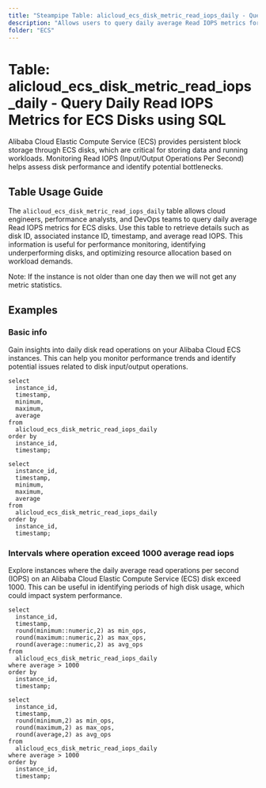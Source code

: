 ```yaml
---
title: "Steampipe Table: alicloud_ecs_disk_metric_read_iops_daily - Query Daily Read IOPS Metrics for ECS Disks using SQL"
description: "Allows users to query daily average Read IOPS metrics for Alibaba Cloud ECS disks, including disk ID, instance ID, timestamp, and read IOPS values."
folder: "ECS"
---
```


# Table: alicloud_ecs_disk_metric_read_iops_daily - Query Daily Read IOPS Metrics for ECS Disks using SQL

Alibaba Cloud Elastic Compute Service (ECS) provides persistent block storage through ECS disks, which are critical for storing data and running workloads. Monitoring Read IOPS (Input/Output Operations Per Second) helps assess disk performance and identify potential bottlenecks.

## Table Usage Guide

The `alicloud_ecs_disk_metric_read_iops_daily` table allows cloud engineers, performance analysts, and DevOps teams to query daily average Read IOPS metrics for ECS disks. Use this table to retrieve details such as disk ID, associated instance ID, timestamp, and average read IOPS. This information is useful for performance monitoring, identifying underperforming disks, and optimizing resource allocation based on workload demands.

Note: If the instance is not older than one day then we will not get any metric statistics.

## Examples

### Basic info
Gain insights into daily disk read operations on your Alibaba Cloud ECS instances. This can help you monitor performance trends and identify potential issues related to disk input/output operations.

```sql+postgres
select
  instance_id,
  timestamp,
  minimum,
  maximum,
  average
from
  alicloud_ecs_disk_metric_read_iops_daily
order by
  instance_id,
  timestamp;
```

```sql+sqlite
select
  instance_id,
  timestamp,
  minimum,
  maximum,
  average
from
  alicloud_ecs_disk_metric_read_iops_daily
order by
  instance_id,
  timestamp;
```

### Intervals where operation exceed 1000 average read iops
Explore instances where the daily average read operations per second (IOPS) on an Alibaba Cloud Elastic Compute Service (ECS) disk exceed 1000. This can be useful in identifying periods of high disk usage, which could impact system performance.

```sql+postgres
select
  instance_id,
  timestamp,
  round(minimum::numeric,2) as min_ops,
  round(maximum::numeric,2) as max_ops,
  round(average::numeric,2) as avg_ops
from
  alicloud_ecs_disk_metric_read_iops_daily
where average > 1000
order by
  instance_id,
  timestamp;
```

```sql+sqlite
select
  instance_id,
  timestamp,
  round(minimum,2) as min_ops,
  round(maximum,2) as max_ops,
  round(average,2) as avg_ops
from
  alicloud_ecs_disk_metric_read_iops_daily
where average > 1000
order by
  instance_id,
  timestamp;
```